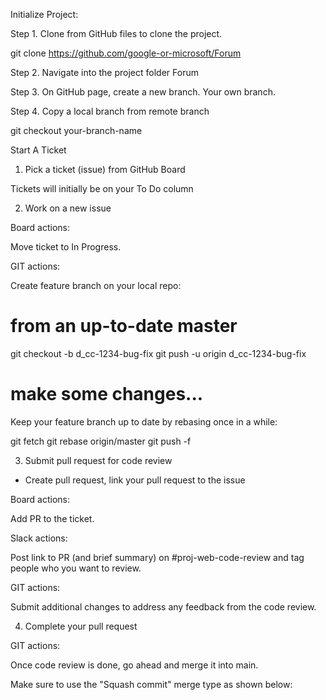 Initialize Project:

Step 1. Clone from GitHub files to clone the project.

git clone https://github.com/google-or-microsoft/Forum

Step 2. Navigate into the project folder Forum

Step 3. On GitHub page, create a new branch. Your own branch.

Step 4. Copy a local branch from remote branch

git checkout your-branch-name

Start A Ticket

1. Pick a ticket (issue) from GitHub Board

Tickets will initially be on your To Do column

2. Work on a new issue

Board actions:

Move ticket to In Progress.

GIT actions:

Create feature branch on your local repo:

# from an up-to-date master
git checkout -b d_cc-1234-bug-fix
git push -u origin d_cc-1234-bug-fix

# make some changes...

Keep your feature branch up to date by rebasing once in a while:

git fetch
git rebase origin/master
git push -f 

3. Submit pull request for code review

- Create pull request, link your pull request to the issue

Board actions:

Add PR to the ticket.

Slack actions:

Post link to PR (and brief summary) on #﻿proj-web-code-review and tag people who you want to review.

GIT actions:

Submit additional changes to address any feedback from the code review.

4. Complete your pull request

GIT actions:

Once code review is done, go ahead and merge it into main.

Make sure to use the "Squash commit" merge type as shown below:

